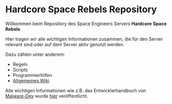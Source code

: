 # Hardcore Space Rebels Repository

Willkommen beim Repository des Space Engineers Servers **Hardcore Space Rebels**

Hier tragen wir alle wichtigen Informationen zusammen, die für den Server relevant sind oder auf dem Server aktiv genutzt werden.

Dazu zählen unter anderem:

- Regeln
- Scripts
- Programmierhilfen
- [Allgemeines Wiki](https://github.com/bimbam2103/space_engineers/wiki)

Alle wichtigen Informationen wie z.B. das Entwicklerhandbuch von [Malware-Dev](https://github.com/malware-dev/MDK-SE/wiki) wurde [hier](https://github.com/bimbam2103/space_engineers/wiki/SEHome) veröffentlicht.